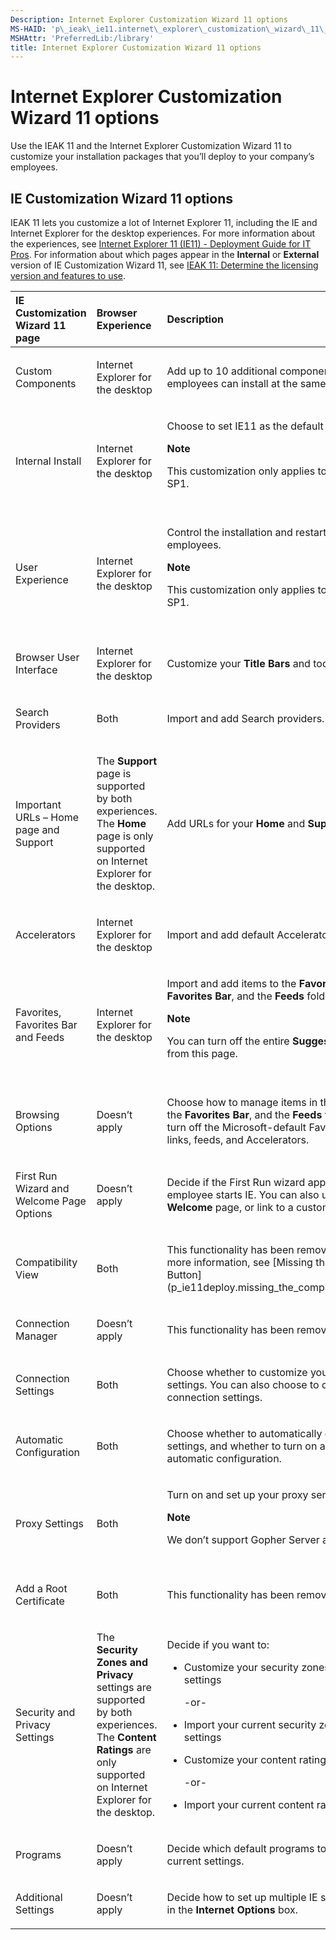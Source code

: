 ```yaml
---
Description: Internet Explorer Customization Wizard 11 options
MS-HAID: 'p\_ieak\_ie11.internet\_explorer\_customization\_wizard\_11\_options'
MSHAttr: 'PreferredLib:/library'
title: Internet Explorer Customization Wizard 11 options
---
```


# Internet Explorer Customization Wizard 11 options


Use the IEAK 11 and the Internet Explorer Customization Wizard 11 to customize your installation packages that you’ll deploy to your company’s employees.

## IE Customization Wizard 11 options


IEAK 11 lets you customize a lot of Internet Explorer 11, including the IE and Internet Explorer for the desktop experiences. For more information about the experiences, see [Internet Explorer 11 (IE11) - Deployment Guide for IT Pros](p_ie11deploy.internet_explorer_11__ie11____deployment_guide_for_it_pros). For information about which pages appear in the **Internal** or **External** version of IE Customization Wizard 11, see [IEAK 11: Determine the licensing version and features to use](ieak_11_determine_the_licensing_version_and_features_to_use.md).

<table>
<colgroup>
<col width="33%" />
<col width="33%" />
<col width="33%" />
</colgroup>
<thead>
<tr class="header">
<th align="left">IE Customization Wizard 11 page</th>
<th align="left">Browser Experience</th>
<th align="left">Description</th>
</tr>
</thead>
<tbody>
<tr class="odd">
<td align="left"><p>Custom Components</p></td>
<td align="left"><p>Internet Explorer for the desktop</p></td>
<td align="left"><p>Add up to 10 additional components that your employees can install at the same time they install IE.</p></td>
</tr>
<tr class="even">
<td align="left"><p>Internal Install</p></td>
<td align="left"><p>Internet Explorer for the desktop</p></td>
<td align="left"><p>Choose to set IE11 as the default browser.</p>
<div class="alert">
<strong>Note</strong>  
<p>This customization only applies to IE11 on Windows 7 SP1.</p>
</div>
<div>
 
</div></td>
</tr>
<tr class="odd">
<td align="left"><p>User Experience</p></td>
<td align="left"><p>Internet Explorer for the desktop</p></td>
<td align="left"><p>Control the installation and restart experience for your employees.</p>
<div class="alert">
<strong>Note</strong>  
<p>This customization only applies to IE11 on Windows 7 SP1.</p>
</div>
<div>
 
</div></td>
</tr>
<tr class="even">
<td align="left"><p>Browser User Interface</p></td>
<td align="left"><p>Internet Explorer for the desktop</p></td>
<td align="left"><p>Customize your <strong>Title Bars</strong> and toolbar buttons.</p></td>
</tr>
<tr class="odd">
<td align="left"><p>Search Providers</p></td>
<td align="left"><p>Both</p></td>
<td align="left"><p>Import and add Search providers.</p></td>
</tr>
<tr class="even">
<td align="left"><p>Important URLs – Home page and Support</p></td>
<td align="left"><p>The <strong>Support</strong> page is supported by both experiences. The <strong>Home</strong> page is only supported on Internet Explorer for the desktop.</p></td>
<td align="left"><p>Add URLs for your <strong>Home</strong> and <strong>Support</strong> pages.</p></td>
</tr>
<tr class="odd">
<td align="left"><p>Accelerators</p></td>
<td align="left"><p>Internet Explorer for the desktop</p></td>
<td align="left"><p>Import and add default Accelerators.</p></td>
</tr>
<tr class="even">
<td align="left"><p>Favorites, Favorites Bar and Feeds</p></td>
<td align="left"><p>Internet Explorer for the desktop</p></td>
<td align="left"><p>Import and add items to the <strong>Favorites</strong> folder, the <strong>Favorites Bar</strong>, and the <strong>Feeds</strong> folder.</p>
<div class="alert">
<strong>Note</strong>  
<p>You can turn off the entire <strong>Suggested Sites</strong> feature from this page.</p>
</div>
<div>
 
</div></td>
</tr>
<tr class="odd">
<td align="left"><p>Browsing Options</p></td>
<td align="left"><p>Doesn’t apply</p></td>
<td align="left"><p>Choose how to manage items in the <strong>Favorites</strong> folder, the <strong>Favorites Bar</strong>, and the <strong>Feeds</strong> folder. You can also turn off the Microsoft-default Favorites, Web slices, links, feeds, and Accelerators.</p></td>
</tr>
<tr class="even">
<td align="left"><p>First Run Wizard and Welcome Page Options</p></td>
<td align="left"><p>Doesn’t apply</p></td>
<td align="left"><p>Decide if the First Run wizard appears the first time an employee starts IE. You can also use the IE11 <strong>Welcome</strong> page, or link to a custom <strong>Welcome</strong> page.</p></td>
</tr>
<tr class="odd">
<td align="left"><p>Compatibility View</p></td>
<td align="left"><p>Both</p></td>
<td align="left"><p>This functionality has been removed for IE11. For more information, see [Missing the Compatibility View Button](p_ie11deploy.missing_the_compatibility_view_button).</p></td>
</tr>
<tr class="even">
<td align="left"><p>Connection Manager</p></td>
<td align="left"><p>Doesn’t apply</p></td>
<td align="left"><p>This functionality has been removed for IE11.</p></td>
</tr>
<tr class="odd">
<td align="left"><p>Connection Settings</p></td>
<td align="left"><p>Both</p></td>
<td align="left"><p>Choose whether to customize your connection settings. You can also choose to delete old dial-up connection settings.</p></td>
</tr>
<tr class="even">
<td align="left"><p>Automatic Configuration</p></td>
<td align="left"><p>Both</p></td>
<td align="left"><p>Choose whether to automatically detect configuration settings, and whether to turn on and customize automatic configuration.</p></td>
</tr>
<tr class="odd">
<td align="left"><p>Proxy Settings</p></td>
<td align="left"><p>Both</p></td>
<td align="left"><p>Turn on and set up your proxy servers.</p>
<div class="alert">
<strong>Note</strong>  
<p>We don’t support Gopher Server anymore.</p>
</div>
<div>
 
</div></td>
</tr>
<tr class="even">
<td align="left"><p>Add a Root Certificate</p></td>
<td align="left"><p>Both</p></td>
<td align="left"><p>This functionality has been removed for IE11.</p></td>
</tr>
<tr class="odd">
<td align="left"><p>Security and Privacy Settings</p></td>
<td align="left"><p>The <strong>Security Zones and Privacy</strong> settings are supported by both experiences. The <strong>Content Ratings</strong> are only supported on Internet Explorer for the desktop.</p></td>
<td align="left"><p>Decide if you want to:</p>
<ul>
<li><p>Customize your security zones and privacy settings</p>
<p>-or-</p></li>
<li><p>Import your current security zones and privacy settings</p>
<p></p></li>
<li><p>Customize your content ratings settings</p>
<p>-or-</p></li>
<li><p>Import your current content ratings settings</p></li>
</ul></td>
</tr>
<tr class="even">
<td align="left"><p>Programs</p></td>
<td align="left"><p>Doesn’t apply</p></td>
<td align="left"><p>Decide which default programs to open, or import your current settings.</p></td>
</tr>
<tr class="odd">
<td align="left"><p>Additional Settings</p></td>
<td align="left"><p>Doesn’t apply</p></td>
<td align="left"><p>Decide how to set up multiple IE settings that appear in the <strong>Internet Options</strong> box.</p></td>
</tr>
</tbody>
</table>

 

 

 



